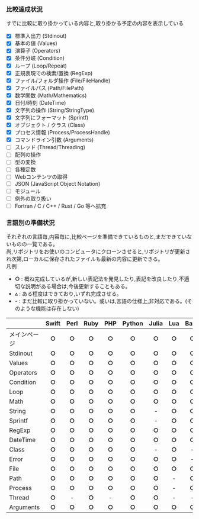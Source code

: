 ### 比較達成状況
すでに比較に取り掛かっている内容と,取り掛かる予定の内容を表示している  

- [x] 標準入出力 (Stdinout)
- [x] 基本の値 (Values)
- [x] 演算子 (Operators)
- [x] 条件分岐 (Condition)
- [x] ループ (Loop/Repeat)
- [x] 正規表現での検索/置換 (RegExp)
- [x] ファイル/フォルダ操作 (File/FileHandle)
- [x] ファイルパス (Path/FilePath)
- [x] 数学関数 (Math/Mathematics)
- [x] 日付/時刻 (DateTime)
- [x] 文字列の操作 (String/StringType)
- [x] 文字列にフォーマット (Sprintf)
- [x] オブジェクト / クラス (Class)
- [x] プロセス情報 (Process/ProcessHandle)
- [x] コマンドライン引数 (Arguments)
- [ ] スレッド (Thread/Threading)
- [ ] 配列の操作
- [ ] 型の変換
- [ ] 各種定数
- [ ] Webコンテンツの取得
- [ ] JSON (JavaScript Object Notation)
- [ ] モジュール
- [ ] 例外の取り扱い
- [ ] Fortran / C / C++ / Rust / Go 等へ拡充

### 言語別の準備状況
それぞれの言語毎,内容毎に,比較ページを準備できているものと,まだできていないものの一覧である。  
尚,リポジトリをお使いのコンピュータにクローンさせると,リポジトリが更新され次第,ローカルに保存されたファイルも最新の内容に更新できる。  
凡例  
* **○** : 概ね完成しているが,新しい表記法を発見したり,表記を改良したり,不適切な説明がある場合は,今後更新することもある。
* **▵** : ある程度はできており,いずれ完成させる。
* \- : まだ比較に取り掛かっていない。或いは,言語の仕様上,非対応である。(そのような機能は存在しない)
  

|  | Swift | Perl | Ruby | PHP | Python | Julia | Lua | Bash | PowerShell | JavaScript | Java | Fortran | C | C++ | Go | Rust |
|:-|:-----:|:----:|:----:|:---:|:------:|:-----:|:---:|:----:|:----------:|:----------:|:----:|:-------:|:-:|:---:|:--:|:----:|
| メインページ | **○** | **○** | **○** | **○** | **○** | **○** | **○** | **○** | **○** | - | **○** | **○** | **○** | **○** | **○** | **○** |
| Stdinout | **○** | **○** | **○** | **○** | **○** | **○** | **○** | **○** | **○** | **○** | **○** | **○** | **○** | **○** | **○** | **○** |
| Values | **○** | **○** | **○** | **○** | **○** | **○** | **○** | **○** | **○** | **○** | **○** | **○** | **○** | **○** | **○** | **○** |
| Operators | **○** | **○** | **○** | **○** | **○** | **○** | **○** | **○** | **○** | **○** | **○** | **○** | **○** | **○** | **○** | **○** |
| Condition | **○** | **○** | **○** | **○** | **○** | **○** | **○** | **○** | **○** | **○** | **○** | **○** | **○** | **○** | **○** | **○** |
| Loop | **○** | **○** | **○** | **○** | **○** | **○** | **○** | **○** | **○** | **○** | **○** | **○** | **○** | **○** | **○** | **○** |
| Math | **○** | **○** | **○** | **○** | **○** | **○** | **○** | **○** | **○** | **○** | **○** | - | **○** | **○** | **○** | - |
| String | **○** | **○** | **○** | **○** | **○** | - | **○** | **○** | **○** | **○** | **○** | - | - | - | - | - |
| Sprintf | **○** | **○** | **○** | **○** | **○** | - | **○** | **○** | - | - | **○** | - | - | - | - | - |
| RegExp | **○** | **○** | **○** | **○** | **○** | **○** | **○** | **○** | **○** | **○** | **○** | - | **○** | **○** | - | **○** |
| DateTime | **○** | **○** | **○** | **○** | **○** | **○** | **○** | **○** | **○** | **○** | **○** | - | **○** | **○** | - | - |
| Class | **○** | **○** | **○** | **○** | **○** | - | **○** | - | **○** | **○** | **○** | - | - | **○** | - | - |
| Error | **○** | **○** | **○** | **○** | **○** | **○** | **○** | - | **○** | **○** | **○** | - | - | - | - | - |
| File | **○** | **○** | **○** | **○** | **○** | **○** | **○** | **○** | **○** | - | **○** | **▵** | **○** | - | - | - |
| Path | **○** | **○** | **○** | **○** | **○** | **○** | - | **○** | **○** | - | **○** | **▵** | **▵** | - | - | - |
| Process | **○** | **○** | **○** | **○** | **○** | **○** | - | **○** | **○** | - | **○** | - | - | - | - | - |
| Thread | **○** | - | **○** | - | **○** | **○** | - | - | **○** | - | **○** | - | - | - | - | - |
| Arguments | **○** | **○** | **○** | **○** | **○** | **○** | **○** | **○** | **○** | - | **○** | - | **○** | **○** | **○** | **○** |
